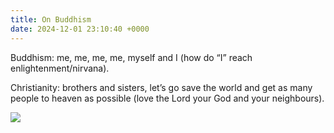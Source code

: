 ```yaml
---
title: On Buddhism
date: 2024-12-01 23:10:40 +0000
---
```


Buddhism: me, me, me, me, myself and I (how do “I” reach enlightenment/nirvana).

Christianity: brothers and sisters, let’s go save the world and get as many people to heaven as possible (love the Lord your God and your neighbours).

![](/625e87e562806d2e10e2d1e239fddc7a.jpeg)